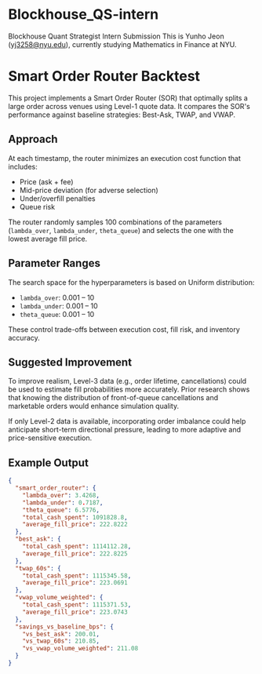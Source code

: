 # Blockhouse_QS-intern

Blockhouse Quant Strategist Intern Submission
This is Yunho Jeon (yj3258@nyu.edu), currently studying Mathematics in Finance at NYU.

# Smart Order Router Backtest

This project implements a Smart Order Router (SOR) that optimally splits a large order across venues using Level-1 quote data. It compares the SOR's performance against baseline strategies: Best-Ask, TWAP, and VWAP.

## Approach

At each timestamp, the router minimizes an execution cost function that includes:

- Price (ask + fee)
- Mid-price deviation (for adverse selection)
- Under/overfill penalties
- Queue risk

The router randomly samples 100 combinations of the parameters (`lambda_over`, `lambda_under`, `theta_queue`) and selects the one with the lowest average fill price.

## Parameter Ranges

The search space for the hyperparameters is based on Uniform distribution:

- `lambda_over`: 0.001 – 10  
- `lambda_under`: 0.001 – 10  
- `theta_queue`: 0.001 – 10

These control trade-offs between execution cost, fill risk, and inventory accuracy.

## Suggested Improvement

To improve realism, Level-3 data (e.g., order lifetime, cancellations) could be used to estimate fill probabilities more accurately. Prior research shows that knowing the distribution of front-of-queue cancellations and marketable orders would enhance simulation quality.

If only Level-2 data is available, incorporating order imbalance could help anticipate short-term directional pressure, leading to more adaptive and price-sensitive execution.

## Example Output

```json
{
  "smart_order_router": {
    "lambda_over": 3.4268,
    "lambda_under": 0.7187,
    "theta_queue": 6.5776,
    "total_cash_spent": 1091828.8,
    "average_fill_price": 222.8222
  },
  "best_ask": {
    "total_cash_spent": 1114112.28,
    "average_fill_price": 222.8225
  },
  "twap_60s": {
    "total_cash_spent": 1115345.58,
    "average_fill_price": 223.0691
  },
  "vwap_volume_weighted": {
    "total_cash_spent": 1115371.53,
    "average_fill_price": 223.0743
  },
  "savings_vs_baseline_bps": {
    "vs_best_ask": 200.01,
    "vs_twap_60s": 210.85,
    "vs_vwap_volume_weighted": 211.08
  }
}

